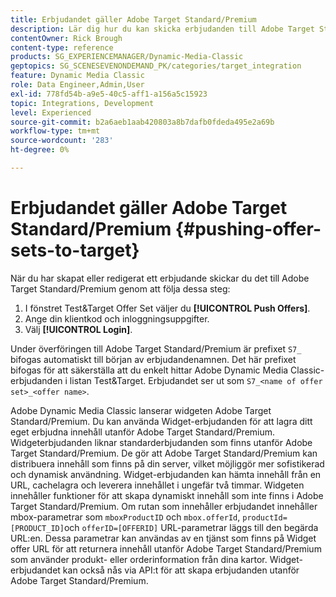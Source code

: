 ```yaml
---
title: Erbjudandet gäller Adobe Target Standard/Premium
description: Lär dig hur du kan skicka erbjudanden till Adobe Target Standard/Premium från Adobe Dynamic Media Classic.
contentOwner: Rick Brough
content-type: reference
products: SG_EXPERIENCEMANAGER/Dynamic-Media-Classic
geptopics: SG_SCENESEVENONDEMAND_PK/categories/target_integration
feature: Dynamic Media Classic
role: Data Engineer,Admin,User
exl-id: 778fd54b-a9e5-40c5-aff1-a156a5c15923
topic: Integrations, Development
level: Experienced
source-git-commit: b2a6aeb1aab420803a8b7dafb0fdeda495e2a69b
workflow-type: tm+mt
source-wordcount: '283'
ht-degree: 0%

---
```


# Erbjudandet gäller Adobe Target Standard/Premium {#pushing-offer-sets-to-target}

När du har skapat eller redigerat ett erbjudande skickar du det till Adobe Target Standard/Premium genom att följa dessa steg:

1. I fönstret Test&amp;Target Offer Set väljer du **[!UICONTROL Push Offers]**.
1. Ange din klientkod och inloggningsuppgifter.
1. Välj **[!UICONTROL Login]**.

Under överföringen till Adobe Target Standard/Premium är prefixet `S7_` bifogas automatiskt till början av erbjudandenamnen. Det här prefixet bifogas för att säkerställa att du enkelt hittar Adobe Dynamic Media Classic-erbjudanden i listan Test&amp;Target. Erbjudandet ser ut som `S7_<name of offer set>_<offer name>`.

Adobe Dynamic Media Classic lanserar widgeten Adobe Target Standard/Premium. Du kan använda Widget-erbjudanden för att lagra ditt eget erbjudna innehåll utanför Adobe Target Standard/Premium. Widgeterbjudanden liknar standarderbjudanden som finns utanför Adobe Target Standard/Premium. De gör att Adobe Target Standard/Premium kan distribuera innehåll som finns på din server, vilket möjliggör mer sofistikerad och dynamisk användning. Widget-erbjudanden kan hämta innehåll från en URL, cachelagra och leverera innehållet i ungefär två timmar. Widgeten innehåller funktioner för att skapa dynamiskt innehåll som inte finns i Adobe Target Standard/Premium. Om rutan som innehåller erbjudandet innehåller mbox-parametrar som `mboxProductID` och `mbox.offerId`, `productId=[PRODUCT_ID]`och `offerID=[OFFERID]` URL-parametrar läggs till den begärda URL:en. Dessa parametrar kan användas av en tjänst som finns på Widget offer URL för att returnera innehåll utanför Adobe Target Standard/Premium som använder produkt- eller orderinformation från dina kartor. Widget-erbjudandet kan också nås via API:t för att skapa erbjudanden utanför Adobe Target Standard/Premium.
